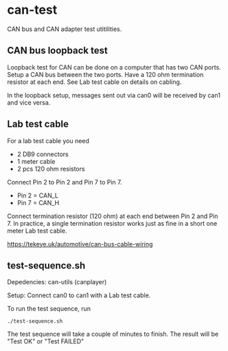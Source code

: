 # can-test
CAN bus and CAN adapter test utitilities.

## CAN bus loopback test

Loopback test for CAN can be done on a computer that has two CAN ports. Setup a CAN
bus between the two ports. Have a 120 ohm termination resistor at each end.
See Lab test cable on details on cabling.

In the loopback setup, messages sent out via can0 will be received by can1 and vice versa.

## Lab test cable

For a lab test cable you need
* 2 DB9 connectors
* 1 meter cable
* 2 pcs 120 ohm resistors

Connect Pin 2 to Pin 2 and Pin 7 to Pin 7.

* Pin 2 = CAN_L
* Pin 7 = CAN_H

Connect termination resistor (120 ohm) at each end between Pin 2 and Pin 7. In practice,
a single termination resistor works just as fine in a short one meter Lab test cable.

<https://tekeye.uk/automotive/can-bus-cable-wiring>

## test-sequence.sh

Depedencies: can-utils (canplayer)

Setup: Connect can0 to can1 with a Lab test cable.

To run the test sequence, run

    ./test-sequence.sh

The test sequence will take a couple of minutes to finish. The result will be
"Test OK" or "Test FAILED"
